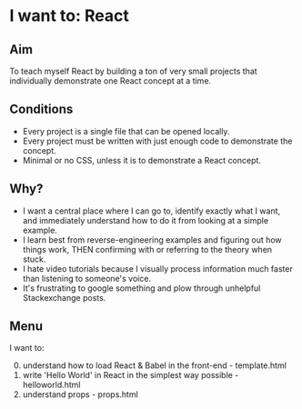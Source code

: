 # I want to: React

## Aim

To teach myself React by building a ton of very small projects that individually demonstrate one React concept at a time.

## Conditions

* Every project is a single file that can be opened locally.
* Every project must be written with just enough code to demonstrate the concept.
* Minimal or no CSS, unless it is to demonstrate a React concept.

## Why?

* I want a central place where I can go to, identify exactly what I want, and immediately understand how to do it from looking at a simple example.
* I learn best from reverse-engineering examples and figuring out how things work, THEN confirming with or referring to the theory when stuck.
* I hate video tutorials because I visually process information much faster than listening to someone's voice.
* It's frustrating to google something and plow through unhelpful Stackexchange posts.

## Menu

I want to:

0. understand how to load React & Babel in the front-end - template.html
1. write 'Hello World' in React in the simplest way possible - helloworld.html
2. understand props - props.html

